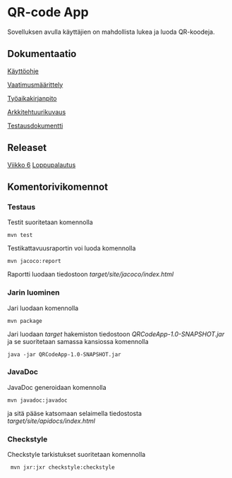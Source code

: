 # QR-code App
Sovelluksen avulla käyttäjien on mahdollista lukea ja luoda QR-koodeja.

## Dokumentaatio

[Käyttöohje](https://github.com/r0bert1/QRCodeApp/blob/master/dokumentaatio/kayttoohje.md)

[Vaatimusmäärittely](https://github.com/r0bert1/ot-harjoitustyo/blob/master/dokumentaatio/vaatimusmaarittely.md)

[Työaikakirjanpito](https://github.com/r0bert1/ot-harjoitustyo/blob/master/dokumentaatio/tuntikirjanpito.md)

[Arkkitehtuurikuvaus](https://github.com/r0bert1/ot-harjoitustyo/blob/master/dokumentaatio/arkkitehtuuri.md)

[Testausdokumentti](https://github.com/r0bert1/QRCodeApp/blob/master/dokumentaatio/testaus.md)

## Releaset

[Viikko 6](https://github.com/r0bert1/QRCodeApp/releases/tag/viikko6)
[Loppupalautus](https://github.com/r0bert1/QRCodeApp/releases/tag/loppupalautus)

## Komentorivikomennot

### Testaus

Testit suoritetaan komennolla

```
mvn test
```

Testikattavuusraportin voi luoda komennolla

```
mvn jacoco:report
```

Raportti luodaan tiedostoon _target/site/jacoco/index.html_

### Jarin luominen

Jari luodaan komennolla

```
mvn package
```

Jari luodaan _target_ hakemiston tiedostoon _QRCodeApp-1.0-SNAPSHOT.jar_ ja se suoritetaan samassa kansiossa komennolla

```
java -jar QRCodeApp-1.0-SNAPSHOT.jar
```

### JavaDoc

JavaDoc generoidaan komennolla

```
mvn javadoc:javadoc
```

ja sitä pääse katsomaan selaimella tiedostosta _target/site/apidocs/index.html_

### Checkstyle

Checkstyle tarkistukset suoritetaan komennolla

```
 mvn jxr:jxr checkstyle:checkstyle
```
